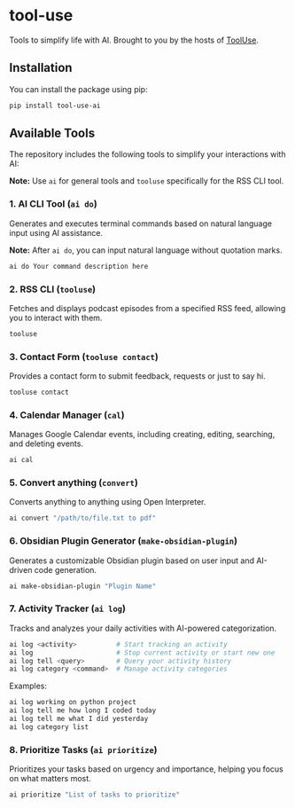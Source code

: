 # tool-use

Tools to simplify life with AI. Brought to you by the hosts of [ToolUse](https://www.youtube.com/@ToolUseAI).

## Installation

You can install the package using pip:

```bash
pip install tool-use-ai
```

## Available Tools

The repository includes the following tools to simplify your interactions with AI:

**Note:** Use `ai` for general tools and `tooluse` specifically for the RSS CLI tool.

### 1. AI CLI Tool (`ai do`)

Generates and executes terminal commands based on natural language input using AI assistance.

**Note:** After `ai do`, you can input natural language without quotation marks.

```bash
ai do Your command description here
```

### 2. RSS CLI (`tooluse`)

Fetches and displays podcast episodes from a specified RSS feed, allowing you to interact with them.

```bash
tooluse
```

### 3. Contact Form (`tooluse contact`)

Provides a contact form to submit feedback, requests or just to say hi.

```bash
tooluse contact
```

### 4. Calendar Manager (`cal`)

Manages Google Calendar events, including creating, editing, searching, and deleting events.

```bash
ai cal
```

### 5. Convert anything (`convert`)

Converts anything to anything using Open Interpreter.

```bash
ai convert "/path/to/file.txt to pdf"
```

### 6. Obsidian Plugin Generator (`make-obsidian-plugin`)

Generates a customizable Obsidian plugin based on user input and AI-driven code generation.


```bash
ai make-obsidian-plugin "Plugin Name"
```


### 7. Activity Tracker (`ai log`)

Tracks and analyzes your daily activities with AI-powered categorization.

```bash
ai log <activity>          # Start tracking an activity
ai log                     # Stop current activity or start new one
ai log tell <query>        # Query your activity history
ai log category <command>  # Manage activity categories
```

Examples:

```bash
ai log working on python project
ai log tell me how long I coded today
ai log tell me what I did yesterday
ai log category list
```

### 8. Prioritize Tasks (`ai prioritize`)

Prioritizes your tasks based on urgency and importance, helping you focus on what matters most.

```bash
ai prioritize "List of tasks to prioritize"
